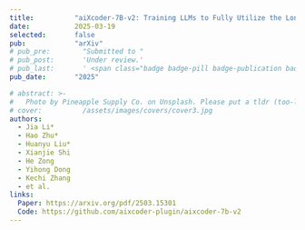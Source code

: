 ```yaml
---
title:          "aiXcoder-7B-v2: Training LLMs to Fully Utilize the Long Context in Repository-level Code Completion"
date:           2025-03-19
selected:       false
pub:            "arXiv"
# pub_pre:        "Submitted to "
# pub_post:       'Under review.'
# pub_last:       ' <span class="badge badge-pill badge-publication badge-success">CCF-A, Poster</span>'
pub_date:       "2025"

# abstract: >-
#   Photo by Pineapple Supply Co. on Unsplash. Please put a tldr (too-long-didnt-read, 1~2 sentences) of your publication here. It is not recommended to put the actual abstract here because it is usually too long to fit in. $\LaTeX$ is supported. $a=b+c$.
# cover:          /assets/images/covers/cover3.jpg
authors:
  - Jia Li*
  - Hao Zhu*
  - Huanyu Liu*
  - Xianjie Shi
  - He Zong
  - Yihong Dong
  - Kechi Zhang
  - et al.
links:
  Paper: https://arxiv.org/pdf/2503.15301
  Code: https://github.com/aixcoder-plugin/aixcoder-7b-v2
---
```

